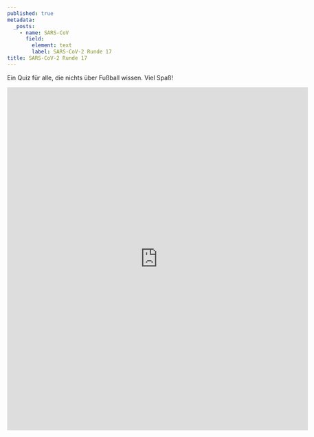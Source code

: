 ```yaml
---
published: true
metadata:
  _posts:
    - name: SARS-CoV
      field:
        element: text
        label: SARS-CoV-2 Runde 17
title: SARS-CoV-2 Runde 17
---
```

Ein Quiz für alle, die nichts über Fußball wissen. Viel Spaß!

<iframe src="https://forms.gle/84LeNUHqKcDDqd3A9" width="700" height="800" frameborder="0" marginheight="0" marginwidth="10"></iframe>